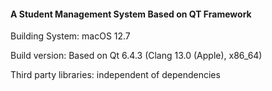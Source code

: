 #### A Student Management System Based on QT Framework


Building System: macOS 12.7   

Build version: Based on Qt 6.4.3 (Clang 13.0 (Apple), x86_64)   

Third party libraries: independent of dependencies   
